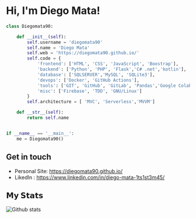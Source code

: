 # Hi, I'm Diego Mata!

```python
class Diegomata90:

    def __init__(self):
        self.username = 'diegomata90'
        self.name = 'Diego Mata'
        self.web = 'https://diegomata90.github.io/'
        self.code = {
            'frontend': ['HTML', 'CSS', 'JavaScript', 'Boostrap'],
            'backend': ['Python', 'PHP', 'Flask','C# .net','kotlin'],
            'database': ['SQLSERVER','MySQL', 'SQLite3'],
            'devops': ['Docker', 'GitHub Actions'],
            'tools': ['GIT', 'GitHub', 'GitLab', 'Pandas','Google Colab' 'Jupyter notebook', 'SQLAlchemy','Android'],
            'misc': ['Firebase', 'TDD', 'GNU/Linux']
        }
        self.architecture = [ 'MVC', 'Serverless','MVVM']

    def __str__(self):
        return self.name


if __name__ == '__main__':
    me = Diegomata90()


```
## Get in touch

- Personal Site: https://diegomata90.github.io/
- LikedIn : https://www.linkedin.com/in/diego-mata-1ts1st3m45/

## **𝗠𝘆 𝗦𝘁𝗮𝘁𝘀**

![Github stats](https://github-readme-stats.vercel.app/api?username=diegomata90&show_icons=true&hide_border=true)
